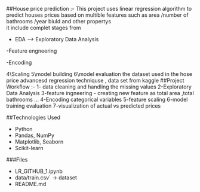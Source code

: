 ##House price prediction :-
  This project uses linear regression algorithm to predict houses prices based on multible features such as area /number of bathrooms /year biuld and other propertys  
   it include complet stages from 
   
   - EDA --> Exploratory Data Analysis

   -Feature engneering 
   
   -Encoding
   
   4\Scaling 
   5\model building 
   6\model evaluation
the dataset used in the hose price advancesd regression techniquse , data set from kaggle 
##Project Workflow :- 
 1- data cleaning and handling the missing values 
 2-Exploratory Data Analysis 
 3-feature ingneering - creating new feature as total area ,total bathrooms ... 
 4-Encoding categorical variables 
 5-feature scaling 
 6-model training evaluation 
 7-visualization of actual vs predicted prices

##Technologies Used
- Python  
- Pandas, NumPy  
- Matplotlib, Seaborn  
- Scikit-learn  

###Files
- LR_GITHUB_1.ipynb
- data/train.csv` → dataset    
- README.md   

